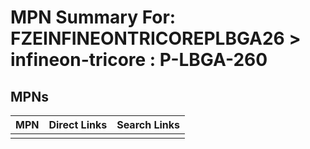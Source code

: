 



# MPN Summary For: FZEINFINEONTRICOREPLBGA26 > infineon-tricore : P-LBGA-260

## MPNs
  

|MPN|Direct Links|Search Links|
| :--- | :--- | :--- |
||||

